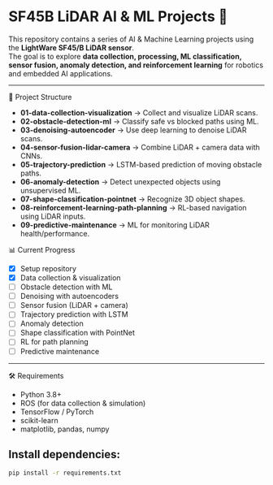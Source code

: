 # SF45B LiDAR AI & ML Projects 🚀

This repository contains a series of AI & Machine Learning projects using the **LightWare SF45/B LiDAR sensor**.  
The goal is to explore **data collection, processing, ML classification, sensor fusion, anomaly detection, and reinforcement learning** for robotics and embedded AI applications.  

---

📂 Project Structure
- **01-data-collection-visualization** → Collect and visualize LiDAR scans.  
- **02-obstacle-detection-ml** → Classify safe vs blocked paths using ML.  
- **03-denoising-autoencoder** → Use deep learning to denoise LiDAR scans.  
- **04-sensor-fusion-lidar-camera** → Combine LiDAR + camera data with CNNs.  
- **05-trajectory-prediction** → LSTM-based prediction of moving obstacle paths.  
- **06-anomaly-detection** → Detect unexpected objects using unsupervised ML.  
- **07-shape-classification-pointnet** → Recognize 3D object shapes.  
- **08-reinforcement-learning-path-planning** → RL-based navigation using LiDAR inputs.  
- **09-predictive-maintenance** → ML for monitoring LiDAR health/performance.  

 📊 Current Progress
- [x] Setup repository  
- [x] Data collection & visualization  
- [ ] Obstacle detection with ML  
- [ ] Denoising with autoencoders  
- [ ] Sensor fusion (LiDAR + camera)  
- [ ] Trajectory prediction with LSTM  
- [ ] Anomaly detection  
- [ ] Shape classification with PointNet  
- [ ] RL for path planning  
- [ ] Predictive maintenance  

---

 🛠 Requirements
- Python 3.8+  
- ROS (for data collection & simulation)  
- TensorFlow / PyTorch  
- scikit-learn  
- matplotlib, pandas, numpy  

## Install dependencies:
```bash
pip install -r requirements.txt



